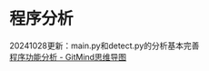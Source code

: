 # 程序分析
20241028更新：main.py和detect.py的分析基本完善  
[程序功能分析 - GitMind思维导图](https://gitmind.cn/app/docs/mmn90nd3)